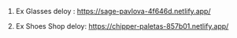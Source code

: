 1. Ex Glasses deloy :
https://sage-pavlova-4f646d.netlify.app/

2. Ex Shoes Shop deloy:
https://chipper-paletas-857b01.netlify.app/